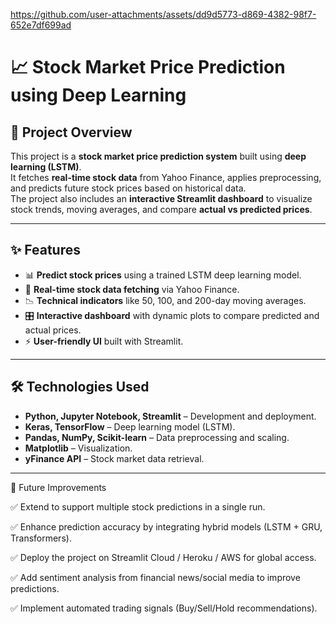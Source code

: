 https://github.com/user-attachments/assets/dd9d5773-d869-4382-98f7-652e7df699ad
# 📈 Stock Market Price Prediction using Deep Learning  

## 🚀 Project Overview  
This project is a **stock market price prediction system** built using **deep learning (LSTM)**.  
It fetches **real-time stock data** from Yahoo Finance, applies preprocessing, and predicts future stock prices based on historical data.  
The project also includes an **interactive Streamlit dashboard** to visualize stock trends, moving averages, and compare **actual vs predicted prices**.  

---

## ✨ Features  
- 📊 **Predict stock prices** using a trained LSTM deep learning model.  
- 🔗 **Real-time stock data fetching** via Yahoo Finance.  
- 📉 **Technical indicators** like 50, 100, and 200-day moving averages.  
- 🎛️ **Interactive dashboard** with dynamic plots to compare predicted and actual prices.  
- ⚡ **User-friendly UI** built with Streamlit.  

---

## 🛠️ Technologies Used  
- **Python, Jupyter Notebook, Streamlit** – Development and deployment.  
- **Keras, TensorFlow** – Deep learning model (LSTM).  
- **Pandas, NumPy, Scikit-learn** – Data preprocessing and scaling.  
- **Matplotlib** – Visualization.  
- **yFinance API** – Stock market data retrieval.  

---

📌 Future Improvements

✅ Extend to support multiple stock predictions in a single run.

✅ Enhance prediction accuracy by integrating hybrid models (LSTM + GRU, Transformers).

✅ Deploy the project on Streamlit Cloud / Heroku / AWS for global access.

✅ Add sentiment analysis from financial news/social media to improve predictions.

✅ Implement automated trading signals (Buy/Sell/Hold recommendations).
